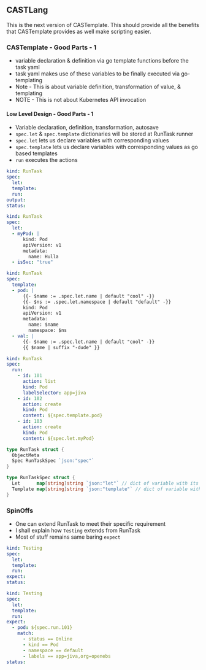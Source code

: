 ## CASTLang

This is the next version of CASTemplate. This should provide all the benefits that CASTemplate provides as well make scripting
easier.

### CASTemplate - Good Parts - 1
- variable declaration & definition via go template functions before the task yaml
- task yaml makes use of these variables to be finally executed via go-templating
- Note - This is about variable definition, transformation of value, & templating
- NOTE - This is not about Kubernetes API invocation

#### Low Level Design - Good Parts - 1
- Variable declaration, definition, transformation, autosave
- `spec.let` & `spec.template` dictionaries will be stored at RunTask runner
- `spec.let` lets us declare variables with corresponding values
- `spec.template` lets us declare variables with corresponding values as go based templates
- `run` executes the actions

```yaml
kind: RunTask
spec:
  let:
  template:
  run:
output:
status:
```

```yaml
kind: RunTask
spec:
  let:
  - myPod: |
      kind: Pod
      apiVersion: v1
      metadata:
        name: Hulla
  - isSvc: "true"
```

```yaml
kind: RunTask
spec:
  template:
  - pod: |
      {{- $name := .spec.let.name | default "cool" -}}
      {{- $ns := .spec.let.namespace | default "default" -}}
      kind: Pod
      apiVersion: v1
      metadata:
        name: $name
        namespace: $ns
  - val: |
      {{- $name := .spec.let.name | default "cool" -}}
      {{ $name | suffix "-dude" }}
```

```yaml
kind: RunTask
spec:
  run:
    - id: 101
      action: list
      kind: Pod
      labelSelector: app=jiva
    - id: 102
      action: create
      kind: Pod
      content: ${spec.template.pod}
    - id: 103
      action: create
      kind: Pod
      content: ${spec.let.myPod}
```

```go
type RunTask struct {
  ObjectMeta
  Spec RunTaskSpec `json:"spec"`
}

type RunTaskSpec struct {
  Let      map[string]string `json:"let"` // dict of variable with its direct value
  Template map[string]string `json:"template"` // dict of variable with its templated value
}
```

### SpinOffs
- One can extend RunTask to meet their specific requirement
- I shall explain how `Testing` extends from RunTask
- Most of stuff remains same baring `expect`

```yaml
kind: Testing
spec:
  let:
  template:
  run:
expect:
status:
```

```yaml
kind: Testing
spec:
  let:
  template:
  run:
expect:
  - pod: ${spec.run.101}
    match: 
      - status == Online
      - kind == Pod
      - namespace == default
      - labels == app=jiva,org=openebs
status:
```
